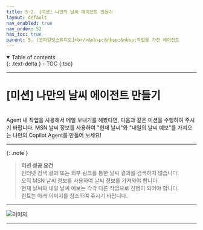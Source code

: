 ```yaml
---
title: 5-2. [미션] 나만의 날씨 에이전트 만들기
layout: default
nav_enabled: true
nav_order: 52
has_toc: true
parent: 5. [코파일럿스튜디오]<br/>&nbsp;&nbsp;&nbsp;작업을 가진 에이전트
---
```


<details open markdown="block">
  <summary>
    Table of contents
  </summary>
  {: .text-delta }
- TOC
{:toc}
</details>

---

# [미션] 나만의 날씨 에이전트 만들기

<br/>
Agent 내 작업을 사용해서 메일 보내기를 해봤다면, 다음과 같은 미션을 수행하여 주시기 바랍니다.
MSN 날씨 정보를 사용하여 "현재 날씨"와 "내일의 날씨 예보"를 가져오는 나만의 Copilot Agent를 만들어 보세요!

---

{: .note }
> **미션 성공 요건**<br/>
> 인터넷 검색 결과 또는 외부 링크를 통한 날씨 결과를 검색하지 않습니다.<br/>
> 오직 MSN 날씨 정보를 사용하여 날씨 정보를 가져와야 합니다.<br/>
> 현재 날씨와 내일 날씨 예보는 각각 다른 작업으로 진행이 되어야 합니다.<br/>
> 힌트는 아래 이미지를 참조하여 주시기 바랍니다.

---

![이미지](../assets/50/52_01.png)

---